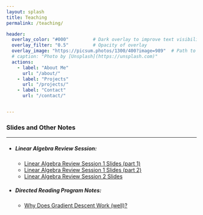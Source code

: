 ```yaml
---
layout: splash
title: Teaching
permalink: /teaching/

header:
  overlay_color: "#000"         # Dark overlay to improve text visibility
  overlay_filter: "0.5"         # Opacity of overlay
  overlay_image: "https://picsum.photos/1300/400?image=989"  # Path to your background image
  # caption: "Photo by [Unsplash](https://unsplash.com)"
  actions:
    - label: "About Me"
      url: "/about/"
    - label: "Projects"
      url: "/projects/"
    - label: "Contact"
      url: "/contact/"


---
```

### Slides and Other Notes
---

- ##### **Linear Algebra Review Session:**
  - [Linear Algebra Review Session 1 Slides (part 1)](/assets/lin_alg_review_slides/Lin_Alg_Review_Session_1.pdf)
  - [Linear Algebra Review Session 1 Slides (part 2)](/assets/lin_alg_review_slides/Lin_Alg_Review_Session_1__part_2_.pdf)
  - [Linear Algebra Review Session 2 Slides](/assets/lin_alg_review_slides/Lin_Alg_Review_Session_2.pdf)
- ##### **Directed Reading Program Notes:**
  - [Why Does Gradient Descent Work (well)?](/assets/DRP_Notes.pdf)